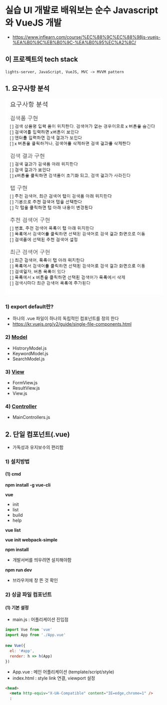 # 실습 UI 개발로 배워보는 순수 Javascript와 VueJS 개발
* https://www.inflearn.com/course/%EC%88%9C%EC%88%98js-vuejs-%EA%B0%9C%EB%B0%9C-%EA%B0%95%EC%A2%8C/

## 이 프로젝트의 tech stack
```vue
lights-server, JavaScript, VueJS, MVC -> MVVM pattern
```

## 1. 요구사항 분석
<p align="center">
<img src="./images/first.png" width="600" >	
</p>

### 1) export default란?
* 하나의 .vue 파일이 하나의 독립적인 컴포넌트를 정의 한다
* https://kr.vuejs.org/v2/guide/single-file-components.html

### 2) [Model](./mine/1-vanilla/js/models)
* HistroryModel.js
* KeywordModel.js
* SearchModel.js
### 3) [View](./mine/1-vanilla/js/views)
* FormView.js
* ResultView.js
* View.js
### 4) [Controller](./mine/1-vanilla/js/controllers)
* MainControllers.js

## 2. 단일 컴포넌트(.vue)
* 가독성과 유지보수의 편리함
### 1) 설치방법
#### (1) cmd
**npm install -g vue-cli**

**vue**
* init
* list
* build
* help

**vue list**

**vue init webpack-simple**

**npm install**
* 개발서버를 띄우려면 설치해야함

**npm run dev**
* 브라우저에 창 뜬 것 확인

### 2) 싱글 파일 컴포넌트
#### (1) 기본 설정
* main.js : 어플리케이션 진입점

```javascript
import Vue from 'vue'
import App from './App.vue'

new Vue({
  el: '#app',
  render: h => h(App)
})

```

* App.vue : 메인 어플리케이션 (template/script/style)
* index.html : style link 연결, viewport 설정

```html
<head>
  <meta http-equiv="X-UA-Compatible" content="IE=edge,chrome=1" />
  :
```


